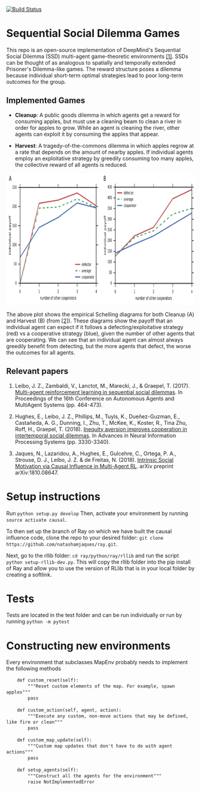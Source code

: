 [![Build Status](https://travis-ci.com/eugenevinitsky/sequential_social_dilemma_games.svg?branch=master)](https://travis-ci.com/eugenevinitsky/sequential_social_dilemma_games)

# Sequential Social Dilemma Games
This repo is an open-source implementation of DeepMind's Sequential Social Dilemma (SSD) multi-agent game-theoretic environments [[1]](https://arxiv.org/abs/1702.03037). SSDs can be thought of as analogous to spatially and temporally extended Prisoner's Dilemma-like games. The reward structure poses a dilemma because individual short-term optimal strategies lead to poor long-term outcomes for the group.

## Implemented Games

* **Cleanup**: A public goods dilemma in which agents get a reward for consuming apples, but must use a cleaning beam to clean a river in order for apples to grow. While an agent is cleaning the river, other agents can exploit it by consuming the apples that appear.

* **Harvest**: A tragedy-of-the-commons dilemma in which apples regrow at a rate that depends on the amount of nearby apples. If individual agents employ an exploitative strategy by greedily consuming too many apples, the collective reward of all agents is reduced.

<img src="images/schelling.png" alt="Schelling diagrams for Harvest and Cleanup" width="953" height="352"/>

The above plot shows the empirical Schelling diagrams for both Cleanup (A) and Harvest (B) (from [[2]](https://arxiv.org/abs/1803.08884)). These diagrams show the payoff that an individual agent can expect if it follows a defecting/exploitative strategy (red) vs a cooperative strategy (blue), given the number of other agents that are cooperating.  We can see that an individual agent can almost always greedily benefit from detecting, but the more agents that defect, the worse the outcomes for all agents. 

## Relevant papers

1. Leibo, J. Z., Zambaldi, V., Lanctot, M., Marecki, J., & Graepel, T. (2017). [Multi-agent reinforcement learning in sequential social dilemmas](https://arxiv.org/abs/1702.03037). In Proceedings of the 16th Conference on Autonomous Agents and MultiAgent Systems (pp. 464-473).

2.  Hughes, E., Leibo, J. Z., Phillips, M., Tuyls, K., Dueñez-Guzman, E., Castañeda, A. G., Dunning, I., Zhu, T., McKee, K., Koster, R., Tina Zhu, Roff, H., Graepel, T. (2018). [Inequity aversion improves cooperation in intertemporal social dilemmas](https://arxiv.org/abs/1803.08884). In Advances in Neural Information Processing Systems (pp. 3330-3340).

3. Jaques, N., Lazaridou, A., Hughes, E., Gulcehre, C., Ortega, P. A., Strouse, D. J., Leibo, J. Z. & de Freitas, N. (2018). [Intrinsic Social Motivation via Causal Influence in Multi-Agent RL](https://arxiv.org/abs/1810.08647). arXiv preprint arXiv:1810.08647. 


# Setup instructions
Run `python setup.py develop`
Then, activate your environment by running `source activate causal`.

To then set up the branch of Ray on which we have built the causal influence code, clone the repo to your desired folder:
`git clone https://github.com/natashamjaques/ray.git`.

Next, go to the rllib folder:
` cd ray/python/ray/rllib ` and run the script `python setup-rllib-dev.py`. This will copy the rllib folder into the pip install of Ray and allow you to use the version of RLlib that is in your local folder by creating a softlink. 

# Tests
Tests are located in the test folder and can be run individually or run by running `python -m pytest`

# Constructing new environments
Every environment that subclasses MapEnv probably needs to implement the following methods

```
    def custom_reset(self):
        """Reset custom elements of the map. For example, spawn apples"""
        pass

    def custom_action(self, agent, action):
        """Execute any custom, non-move actions that may be defined, like fire or clean"""
        pass

    def custom_map_update(self):
        """Custom map updates that don't have to do with agent actions"""
        pass

    def setup_agents(self):
        """Construct all the agents for the environment"""
        raise NotImplementedError
```
        
